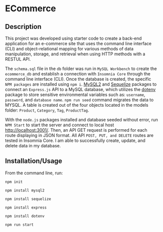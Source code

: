 # ECommerce

## Description 

This project was developed using starter code to create a back-end application for an e-commerce site that uses the command line interface (CLI) and object-relational mapping for various methods of data manipulation, storage, and retrieval when using HTTP methods with a RESTUL API.  

The `schema.sql` file in the `db` folder was run in `MySQL Workbench` to create the `ecommerce_db` and establish a connection with `Insomnia Core` through the command line interface (CLI). Once the database is created, the specific `NPM packages` are installed using `npm i`. 
[MySQL2](https://www.npmjs.com/package/mysql2) and [Sequelize](https://www.npmjs.com/package/sequelize) packages to connect an `Express.js` API to a MySQL database, which utilizes the [dotenv](https://www.npmjs.com/package/dotenv) package to store sensitive environmental variables such as: `username`, `password`, and `database name`. `npm run seed` command migrates the data to MYSQL. A table is created out of the four objects located in the models folder: `Product`, `Category`, `Tag`, `ProductTag`.

With the `node.js` packages installed and database seeded without error, run `NPM Start` to start the server and connect to local host [http://localhost:3001/](http://localhost:3001/). Then, an API GET request is performed for each route displaying in JSON format. All API `POST, PUT, and DELETE` routes are tested in Insomnia Core. I am able to successfully create, update, and delete data in my database.

## Installation/Usage

From the command line, run:

`npm init`

`npm install mysql2`

`npm install sequelize`

`npm install express`

`npm install dotenv`

`npm run start`
